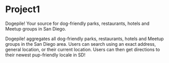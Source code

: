 # Project1
Dogepile! Your source for dog-friendly parks, restaurants, hotels and Meetup groups in San Diego.

Dogepile! aggregates all dog-friendly parks, restaurants, hotels and Meetup groups in the San Diego area. Users can search using an exact address, general location, or their current location. Users can then get directions to their newest pup-friendly locale in SD!
